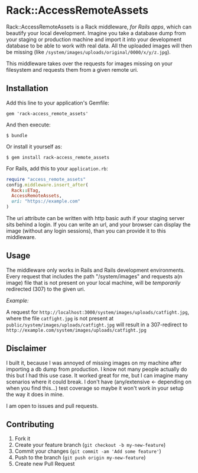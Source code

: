 # Rack::AccessRemoteAssets

Rack::AccessRemoteAssets is a Rack middleware, *for Rails apps*, which can beautify your local development. Imagine you take a database dump from your staging or production machine and import it into your development database to be able to work with real data. All the uploaded images will then be missing (like `/system/images/uploads/original/0000/x/y/z.jpg`).

This middleware takes over the requests for images missing on your filesystem and requests them from a given remote uri.

## Installation

Add this line to your application's Gemfile:

    gem 'rack-access_remote_assets'

And then execute:

    $ bundle

Or install it yourself as:

    $ gem install rack-access_remote_assets

For Rails, add this to your `application.rb`:

``` ruby
require "access_remote_assets"
config.middleware.insert_after(
  Rack::ETag,
  AccessRemoteAssets,
  uri: "https://example.com"
)
```

The uri attribute can be written with http basic auth if your staging server sits behind a login. If you can write an url, and your browser can display the image (without any login sessions), than you can provide it to this middleware.

## Usage

The middleware only works in Rails and Rails development environments. Every request that includes the path "/system/images" and requests a(n image) file that is not present on your local machine, will be *temporarily* redirected (307) to the given uri.

*Example:*  

A request for `http://localhost:3000/system/images/uploads/catfight.jpg`, where the file `catfight.jpg` is not present at `public/system/images/uploads/catfight.jpg` will result in a 307-redirect to `http://example.com/system/images/uploads/catfight.jpg`

## Disclaimer

I built it, because I was annoyed of missing images on my machine after importing a db dump from production. I know not many people actually do this but I had this use case. It worked great for me, but I can imagine many scenarios where it could break. I don't have (any/extensive <- depending on when you find this...) test coverage so maybe it won't work in your setup the way it does in mine.  

I am open to issues and pull requests.

## Contributing

1. Fork it
2. Create your feature branch (`git checkout -b my-new-feature`)
3. Commit your changes (`git commit -am 'Add some feature'`)
4. Push to the branch (`git push origin my-new-feature`)
5. Create new Pull Request
